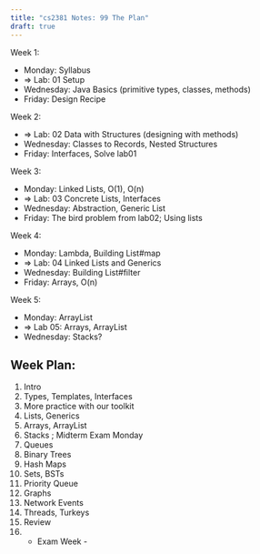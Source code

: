 ```yaml
---
title: "cs2381 Notes: 99 The Plan"
draft: true
---
```


Week 1:

 - Monday: Syllabus
 - => Lab: 01 Setup
 - Wednesday: Java Basics (primitive types, classes, methods)
 - Friday: Design Recipe
 
Week 2:

 - => Lab: 02 Data with Structures (designing with methods)
 - Wednesday: Classes to Records, Nested Structures
 - Friday: Interfaces, Solve lab01

Week 3:

 - Monday: Linked Lists, O(1), O(n)
 - => Lab: 03 Concrete Lists, Interfaces
 - Wednesday: Abstraction, Generic List
 - Friday: The bird problem from lab02; Using lists

Week 4:

 - Monday: Lambda, Building List#map
 - => Lab: 04 Linked Lists and Generics
 - Wednesday: Building List#filter
 - Friday: Arrays, O(n)

Week 5: 
 
  - Monday: ArrayList
  - => Lab 05: Arrays, ArrayList
  - Wednesday: Stacks?


## Week Plan:

 1. Intro
 2. Types, Templates, Interfaces
 3. More practice with our toolkit
 4. Lists, Generics
 5. Arrays, ArrayList
 6. Stacks ; Midterm Exam Monday
 7. Queues
 8. Binary Trees
 9. Hash Maps
 10. Sets, BSTs
 11. Priority Queue
 12. Graphs
 13. Network Events
 14. Threads, Turkeys
 15. Review
 16. - Exam Week -
